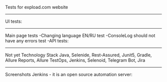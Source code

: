 Tests for expload.com website
___
UI tests:
___
Main page tests
-Changing language EN/RU test
-ConsoleLog should not have any errors test
-API tests:
___
Not yet
Technology Stack Java, Selenide, Rest-Assured, Junit5, Gradle, Allure Reports, Allure TestOps, Jenkins, Selenoid, Telegram Bot, Jira
___
Screenshots Jenkins - it is an open source automation server:
